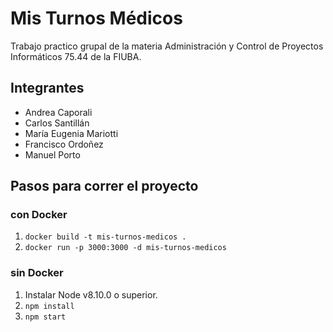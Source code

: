 # Mis Turnos Médicos
Trabajo practico grupal de la materia Administración y Control de Proyectos Informáticos 75.44 de la FIUBA.

## Integrantes
* Andrea Caporali
* Carlos Santillán
* María Eugenia Mariotti
* Francisco Ordoñez
* Manuel Porto

## Pasos para correr el proyecto
### con Docker
1. `docker build -t mis-turnos-medicos .`
2. `docker run -p 3000:3000 -d mis-turnos-medicos`

### sin Docker
1. Instalar Node v8.10.0 o superior.
2. `npm install`
2. `npm start`
